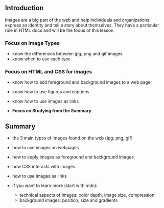 ## Introduction

Images are a big part of the web and help individuals and organizations express an identity and tell a story about themselves. They have a particular role in HTML docs and will be the focus of this lesson.

### Focus on Image Types

- know the differences between jpg, png and gif images
- know when to use each type

### Focus on HTML and CSS for images

- know how to add foreground and background images to a web page
- know how to use figures and captions
- know how to use images as links



- **Focus on Studying from the Summary**

## Summary

- the 3 main types of images found on the web (jpg, png, gif)
- how to use images on webpages
- how to apply images as foreground and background images
- how CSS interacts with images
- how to use images as links



- if you want to learn more (start with mdn):
  - technical aspects of images: color depth, image size, compression
  - background images: position, size and gradients
